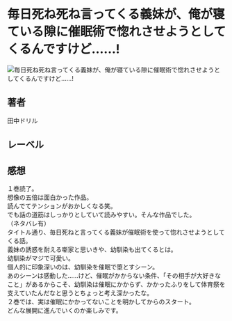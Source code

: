 # 毎日死ね死ね言ってくる義妹が、俺が寝ている隙に催眠術で惚れさせようとしてくるんですけど……!

![毎日死ね死ね言ってくる義妹が、俺が寝ている隙に催眠術で惚れさせようとしてくるんですけど……!](https://i.imgur.com/qv4975d.png)

## 著者

田中ドリル

## レーベル

## 感想

１巻読了。  
想像の五倍は面白かった作品。  
読んでてテンションがおかしくなる笑。  
でも話の道筋はしっかりとしていて読みやすい。そんな作品でした。  
（ネタバレ有）  
タイトル通り、毎日死ねと言ってくる義妹が催眠術を使って惚れさせようとしてくる話。  
義妹の誘惑を耐える噺家と思いきや、幼馴染も出てくるとは。  
幼馴染がマジで可愛い。  
個人的に印象深いのは、幼馴染を催眠で堕とすシーン。  
あのシーンは感動した……けど、催眠がかからない条件、「その相手が大好きなこと」があるからこそ、幼馴染は催眠にかからず、かかったふりをして体育祭を支えていたんだなと思うとちょっと考え深かったな。  
２巻では、実は催眠にかかってないことを明かしてからのスタート。  
どんな展開に進んでいくのか楽しみです。  
